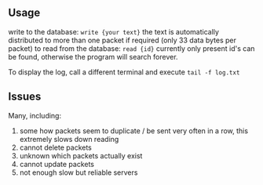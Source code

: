 ## Usage

write to the database: `write {your text}`
the text is automatically distributed to more than one packet if required (only 33 data bytes per packet)
to read from the database: `read {id}`
currently only present id's can be found, otherwise the program will search forever.

To display the log, call a different terminal and execute `tail -f log.txt`

## Issues

Many, including:

1. some how packets seem to duplicate / be sent very often in a row, this extremely slows down reading  
2. cannot delete packets
3. unknown which packets actually exist
4. cannot update packets
5. not enough slow but reliable servers  
